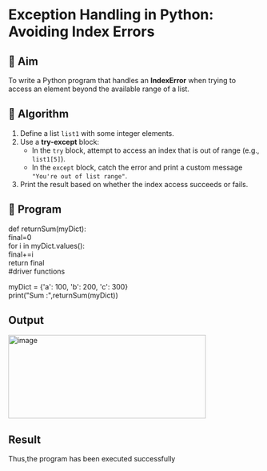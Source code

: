 # Exception Handling in Python: Avoiding Index Errors

## 🎯 Aim
To write a Python program that handles an **IndexError** when trying to access an element beyond the available range of a list.

## 🧠 Algorithm
1. Define a list `list1` with some integer elements.
2. Use a **try-except** block:
   - In the `try` block, attempt to access an index that is out of range (e.g., `list1[5]`).
   - In the `except` block, catch the error and print a custom message `"You're out of list range"`.
3. Print the result based on whether the index access succeeds or fails.

## 🧾 Program
def returnSum(myDict):  <br />
    final=0  <br />
    for i in myDict.values():  <br />
        final+=i  <br />
    return final  <br />
#driver functions  <br />

myDict = {'a': 100, 'b': 200, 'c': 300}  <br />
print("Sum :",returnSum(myDict))

## Output
<img width="395" height="167" alt="image" src="https://github.com/user-attachments/assets/309194be-eef0-431a-91ea-9f321db9ddbd" />

## Result
Thus,the program has been executed successfully
